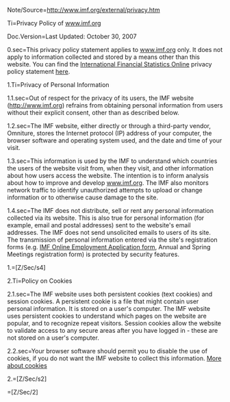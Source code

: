 Note/Source=http://www.imf.org/external/privacy.htm

Ti=Privacy Policy of www.imf.org

Doc.Version=Last Updated:  October 30, 2007 

0.sec=This privacy policy statement applies to www.imf.org only. It does not apply to information collected and stored by a means other than this website. You can find the <a href="http://elibrary-data.imf.org/DataExplorer.aspx"> International Financial Statistics Online</a> privacy policy statement <a href="http://elibrary-data.imf.org/DataExplorer.aspx">here</a>.

1.Ti=Privacy of Personal Information

1.1.sec=Out of respect for the privacy of its users, the IMF website (<a href="/external/index.htm">http://www.imf.org</a>) refrains from obtaining personal information from users without their explicit consent, other than as described below.

1.2.sec=The IMF website, either directly or through a third-party vendor, Omniture, stores the Internet protocol (IP) address of your computer, the browser software and operating system used, and the date and time of your visit.

1.3.sec=This information is used by the IMF to understand which countries the users of the website visit from, when they visit, and other information about how users access the website. The intention is to inform analysis about how to improve and develop www.imf.org. The IMF also monitors network traffic to identify unauthorized attempts to upload or change information or to otherwise cause damage to the site.

1.4.sec=The IMF does not distribute, sell or rent any personal information collected via its website. This is also true for personal information (for example, email and postal addresses) sent to the website's email addresses. The IMF does not send unsolicited emails to users of its site. The transmission of personal information entered via the site's registration forms (e.g. <a href="https://www.imf.org/external/np/adm/rec/db/index.htm">IMF Online Employment Application form</a>, Annual and Spring Meetings registration form) is protected by security features.

1.=[Z/Sec/s4]

2.Ti=Policy on Cookies

2.1.sec=The IMF website uses both persistent cookies (text cookies) and session cookies. A persistent cookie is a file that might contain user personal information. It is stored on a user's computer. The IMF website uses persistent cookies to understand which pages on the website are popular, and to recognize repeat visitors. Session cookies allow the website to validate access to any secure areas after you have logged in - these are not stored on a user's computer.

2.2.sec=Your browser software should permit you to disable the use of cookies, if you do not want the IMF website to collect this information. <a href="http://en.wikipedia.org/wiki/HTTP_cookie">More about cookies</a>
  
2.=[Z/Sec/s2]

=[Z/Sec/2]